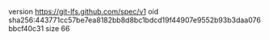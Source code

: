version https://git-lfs.github.com/spec/v1
oid sha256:443771cc57be7ea8182bb8d8bc1bdcd19f44907e9552b93b3daa076bbcf40c31
size 66
